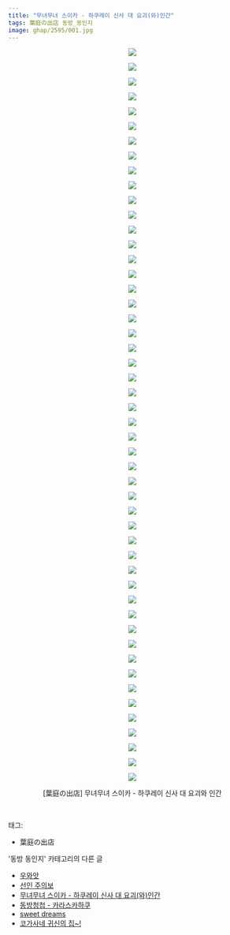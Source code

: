```yaml
---
title: "무녀무녀 스이카 - 하쿠레이 신사 대 요괴(와)인간"
tags: 葉庭の出店 동방_동인지
image: ghap/2595/001.jpg
---
```

<div class="article">
<p style="text-align: center; clear: none; float: none;"><img src="{{ site.nasurl }}/ghap/2595/001.jpg"/></p>
<p style="text-align: center; clear: none; float: none;"><img src="{{ site.nasurl }}/ghap/2595/002.jpg"/></p>
<p style="text-align: center; clear: none; float: none;"><img src="{{ site.nasurl }}/ghap/2595/003.jpg"/></p>
<p style="text-align: center; clear: none; float: none;"><img src="{{ site.nasurl }}/ghap/2595/004.jpg"/></p>
<p style="text-align: center; clear: none; float: none;"><img src="{{ site.nasurl }}/ghap/2595/005.jpg"/></p>
<p style="text-align: center; clear: none; float: none;"><img src="{{ site.nasurl }}/ghap/2595/006.jpg"/></p>
<p style="text-align: center; clear: none; float: none;"><img src="{{ site.nasurl }}/ghap/2595/007.jpg"/></p>
<p style="text-align: center; clear: none; float: none;"><img src="{{ site.nasurl }}/ghap/2595/008.jpg"/></p>
<p style="text-align: center; clear: none; float: none;"><img src="{{ site.nasurl }}/ghap/2595/009.jpg"/></p>
<p style="text-align: center; clear: none; float: none;"><img src="{{ site.nasurl }}/ghap/2595/010.jpg"/></p>
<p style="text-align: center; clear: none; float: none;"><img src="{{ site.nasurl }}/ghap/2595/011.jpg"/></p>
<p style="text-align: center; clear: none; float: none;"><img src="{{ site.nasurl }}/ghap/2595/012.jpg"/></p>
<p style="text-align: center; clear: none; float: none;"><img src="{{ site.nasurl }}/ghap/2595/013.jpg"/></p>
<p style="text-align: center; clear: none; float: none;"><img src="{{ site.nasurl }}/ghap/2595/014.jpg"/></p>
<p style="text-align: center; clear: none; float: none;"><img src="{{ site.nasurl }}/ghap/2595/015.jpg"/></p>
<p style="text-align: center; clear: none; float: none;"><img src="{{ site.nasurl }}/ghap/2595/016.jpg"/></p>
<p style="text-align: center; clear: none; float: none;"><img src="{{ site.nasurl }}/ghap/2595/017.jpg"/></p>
<p style="text-align: center; clear: none; float: none;"><img src="{{ site.nasurl }}/ghap/2595/018.jpg"/></p>
<p style="text-align: center; clear: none; float: none;"><img src="{{ site.nasurl }}/ghap/2595/019.jpg"/></p>
<p style="text-align: center; clear: none; float: none;"><img src="{{ site.nasurl }}/ghap/2595/020.jpg"/></p>
<p style="text-align: center; clear: none; float: none;"><img src="{{ site.nasurl }}/ghap/2595/021.jpg"/></p>
<p style="text-align: center; clear: none; float: none;"><img src="{{ site.nasurl }}/ghap/2595/022.jpg"/></p>
<p style="text-align: center; clear: none; float: none;"><img src="{{ site.nasurl }}/ghap/2595/023.jpg"/></p>
<p style="text-align: center; clear: none; float: none;"><img src="{{ site.nasurl }}/ghap/2595/024.jpg"/></p>
<p style="text-align: center; clear: none; float: none;"><img src="{{ site.nasurl }}/ghap/2595/025.jpg"/></p>
<p style="text-align: center; clear: none; float: none;"><img src="{{ site.nasurl }}/ghap/2595/026.jpg"/></p>
<p style="text-align: center; clear: none; float: none;"><img src="{{ site.nasurl }}/ghap/2595/027.jpg"/></p>
<p style="text-align: center; clear: none; float: none;"><img src="{{ site.nasurl }}/ghap/2595/028.jpg"/></p>
<p style="text-align: center; clear: none; float: none;"><img src="{{ site.nasurl }}/ghap/2595/029.jpg"/></p>
<p style="text-align: center; clear: none; float: none;"><img src="{{ site.nasurl }}/ghap/2595/030.jpg"/></p>
<p style="text-align: center; clear: none; float: none;"><img src="{{ site.nasurl }}/ghap/2595/031.jpg"/></p>
<p style="text-align: center; clear: none; float: none;"><img src="{{ site.nasurl }}/ghap/2595/032.jpg"/></p>
<p style="text-align: center; clear: none; float: none;"><img src="{{ site.nasurl }}/ghap/2595/033.jpg"/></p>
<p style="text-align: center; clear: none; float: none;"><img src="{{ site.nasurl }}/ghap/2595/034.jpg"/></p>
<p style="text-align: center; clear: none; float: none;"><img src="{{ site.nasurl }}/ghap/2595/035.jpg"/></p>
<p style="text-align: center; clear: none; float: none;"><img src="{{ site.nasurl }}/ghap/2595/036.jpg"/></p>
<p style="text-align: center; clear: none; float: none;"><img src="{{ site.nasurl }}/ghap/2595/037.jpg"/></p>
<p style="text-align: center; clear: none; float: none;"><img src="{{ site.nasurl }}/ghap/2595/038.jpg"/></p>
<p style="text-align: center; clear: none; float: none;"><img src="{{ site.nasurl }}/ghap/2595/039.jpg"/></p>
<p style="text-align: center; clear: none; float: none;"><img src="{{ site.nasurl }}/ghap/2595/040.jpg"/></p>
<p style="text-align: center; clear: none; float: none;"><img src="{{ site.nasurl }}/ghap/2595/041.jpg"/></p>
<p style="text-align: center; clear: none; float: none;"><img src="{{ site.nasurl }}/ghap/2595/042.jpg"/></p>
<p style="text-align: center; clear: none; float: none;"><img src="{{ site.nasurl }}/ghap/2595/043.jpg"/></p>
<p style="text-align: center; clear: none; float: none;"><img src="{{ site.nasurl }}/ghap/2595/044.jpg"/></p>
<p style="text-align: center; clear: none; float: none;"><img src="{{ site.nasurl }}/ghap/2595/045.jpg"/></p>
<p style="text-align: center; clear: none; float: none;"><img src="{{ site.nasurl }}/ghap/2595/046.jpg"/></p>
<p style="text-align: center; clear: none; float: none;"><img src="{{ site.nasurl }}/ghap/2595/047.jpg"/></p>
<p style="text-align: center; clear: none; float: none;"><img src="{{ site.nasurl }}/ghap/2595/048.jpg"/></p>
<p style="text-align: center; clear: none; float: none;"><img src="{{ site.nasurl }}/ghap/2595/049.jpg"/></p>
<p style="text-align: center; clear: none; float: none;"><img src="{{ site.nasurl }}/ghap/2595/050.jpg"/></p>
<p style="text-align: center; clear: none; float: none;">[葉庭の出店] 무녀무녀 스이카 - 하쿠레이 신사 대 요괴와 인간</p>
<p><br/></p>
</div><div class="tagTrail">
<p>태그: </p>
<ul>
<li>葉庭の出店</li>
</ul>
</div><div class="another">
<p>'동방 동인지' 카테고리의 다른 글</p>
<ul>
<li><a href="/2016-10-15-ghap_2598">우와앗</a></li>
<li><a href="/2016-10-15-ghap_2597">선인 주의보</a></li>
<li><a href="/2016-10-15-ghap_2595">무녀무녀 스이카 - 하쿠레이 신사 대 요괴(와)인간</a></li>
<li><a href="/2016-10-15-ghap_2594">동방청첩 - 카라스카하쿠</a></li>
<li><a href="/2016-10-15-ghap_2593">sweet dreams</a></li>
<li><a href="/2016-10-15-ghap_2592">코가사네 귀신의 집~!</a></li>
</ul>
</div><div class="cb_module cb_fluid">
<div class="cb_wrt cb_profile">
</div><!-- commentList close -->
</div>